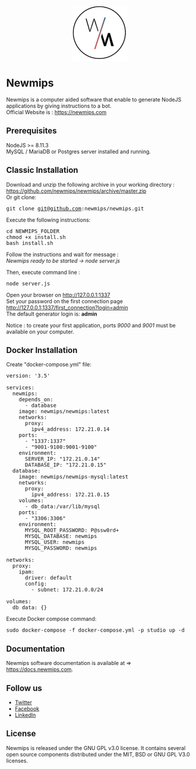 <p align="center">
	<img width="150" height="150" src="https://raw.githubusercontent.com/newmips/newmips/dev/public/img/FAVICON-GRAND-01.png">
</p>

# Newmips

Newmips is a computer aided software that enable to generate NodeJS applications by giving instructions to a bot.<br>
Official Website is : https://newmips.com

## Prerequisites

NodeJS >= 8.11.3<br>
MySQL / MariaDB or Postgres server installed and running.

## Classic Installation

Download and unzip the following archive in your working directory : https://github.com/newmips/newmips/archive/master.zip<br>
Or git clone: <pre>git clone git@github.com:newmips/newmips.git</pre>

Execute the following instructions:<br/>
<pre>
cd NEWMIPS_FOLDER
chmod +x install.sh
bash install.sh
</pre>

Follow the instructions and wait for message :<br>
<i>Newmips ready to be started -> node server.js</i>

Then, execute command line :
<pre>
node server.js
</pre>

Open your browser on http://127.0.0.1:1337<br>
Set your password on the first connection page http://127.0.0.1:1337/first_connection?login=admin<br>
The default generator login is: <b>admin</b>

Notice : to create your first application, ports <i>9000</i> and <i>9001</i> must be available on your computer.

## Docker Installation

Create "docker-compose.yml" file:

<pre>
version: '3.5'

services:
  newmips:
    depends_on:
      - database
    image: newmips/newmips:latest
    networks:
      proxy:
        ipv4_address: 172.21.0.14
    ports:
      - "1337:1337"
      - "9001-9100:9001-9100"
    environment:
      SERVER_IP: "172.21.0.14"
      DATABASE_IP: "172.21.0.15"
  database:
    image: newmips/newmips-mysql:latest
    networks:
      proxy:
        ipv4_address: 172.21.0.15
    volumes:
      - db_data:/var/lib/mysql
    ports:
      - "3306:3306"
    environment:
      MYSQL_ROOT_PASSWORD: P@ssw0rd+
      MYSQL_DATABASE: newmips
      MYSQL_USER: newmips
      MYSQL_PASSWORD: newmips

networks:
  proxy:
    ipam:
      driver: default
      config:
        - subnet: 172.21.0.0/24

volumes:
  db_data: {}
</pre>

Execute Docker compose command:
<pre>
sudo docker-compose -f docker-compose.yml -p studio up -d
</pre>

## Documentation

Newmips software documentation is available at => https://docs.newmips.com.

## Follow us

<ul>
<li><a href="https://twitter.com/newmips">Twitter</a></li>
<li><a href="https://www.facebook.com/newmips">Facebook</a></li>
<li><a href="https://www.linkedin.com/company/newmips">LinkedIn</a></li>
</ul>

## License

Newmips is released under the GNU GPL v3.0 license.
It contains several open source components distributed under the MIT, BSD or GNU GPL V3.0 licenses.

